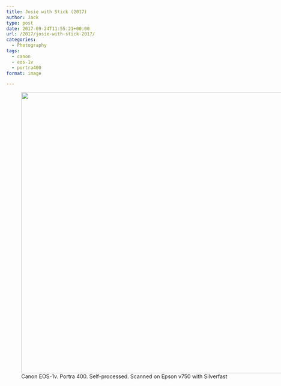 ```yaml
---
title: Josie with Stick (2017)
author: Jack
type: post
date: 2017-09-24T11:55:21+00:00
url: /2017/josie-with-stick-2017/
categories:
  - Photography
tags:
  - canon
  - eos-1v
  - portra400
format: image

---
```

<figure id="attachment_48" style="width: 1024px" class="wp-caption alignnone"><img class="size-full wp-image-48" src="http://photos.baty.net/wp-content/uploads/2017/09/josie-close.jpg" alt="" width="1024" height="749" srcset="https://jack.baty.net/wp-content/uploads/2017/09/josie-close.jpg 1024w, https://jack.baty.net/wp-content/uploads/2017/09/josie-close-300x219.jpg 300w, https://jack.baty.net/wp-content/uploads/2017/09/josie-close-768x562.jpg 768w, https://jack.baty.net/wp-content/uploads/2017/09/josie-close-750x549.jpg 750w" sizes="(max-width: 1024px) 100vw, 1024px" /><figcaption class="wp-caption-text">Canon EOS-1v. Portra 400. Self-processed. Scanned on Epson v750 with Silverfast</figcaption></figure>